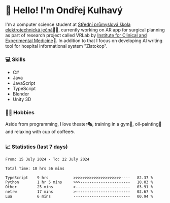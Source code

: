 # 👋 Hello! I'm Ondřej Kulhavý

I'm a computer science student at [Střední průmyslová škola elektrotechnická ječná](https://www.spsejecna.cz/)👨‍🎓, currently working on AR app for surgical planning as part of research project called VRLab by [Institute for Clinical and Experimental Medicine](https://www.ikem.cz/en/)🏥.
In addition to that I focus on developing AI writing tool for hospital informational system "Zlatokop".

### 💻 Skills
- C#
- Java
- JavaScript
- TypeScript
- Blender
- Unity 3D

### 🏋️‍♂️ Hobbies

Aside from programming, I love theater🎭, training in a gym💪, oil-painting🎨 and relaxing with cup of coffee☕.
### 📈 Statistics (last 7 days)
<!--START_SECTION:waka-->

```txt
From: 15 July 2024 - To: 22 July 2024

Total Time: 10 hrs 56 mins

TypeScript    9 hrs           >>>>>>>>>>>>>>>>>>>>>----   82.37 %
Python        1 hr 5 mins     >>>----------------------   10.03 %
Other         25 mins         >------------------------   03.91 %
netrw         17 mins         >------------------------   02.67 %
Lua           6 mins          -------------------------   00.94 %
```

<!--END_SECTION:waka-->



